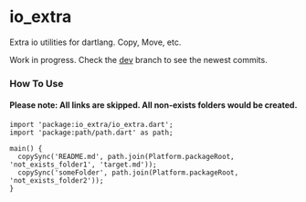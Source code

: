 # io_extra
Extra io utilities for dartlang. Copy, Move, etc.

Work in progress. Check the [dev](https://github.com/jarontai/io_extra/tree/develop) branch to see the newest commits.

### How To Use
#### Please note: All links are skipped. All non-exists folders would be created.

    import 'package:io_extra/io_extra.dart';
    import 'package:path/path.dart' as path;

    main() {
      copySync('README.md', path.join(Platform.packageRoot, 'not_exists_folder1', 'target.md'));
      copySync('someFolder', path.join(Platform.packageRoot, 'not_exists_folder2'));
    }
